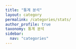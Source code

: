 ```yaml
---
title: "통계 분석"
layout: category
permalink: /categories/stats/
author_profile: true
taxonomy: 통계 분석
sidebar:
  nav: "categories"
---
```

